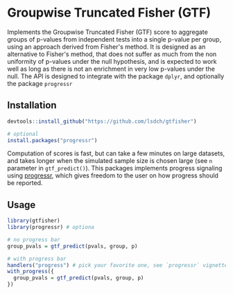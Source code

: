 # Groupwise Truncated Fisher (GTF)

Implements the Groupwise Truncated Fisher (GTF) score to aggregate
groups of p-values from independent tests into a single p-value per group, using an approach derived from Fisher's method.
It is designed as an alternative to Fisher's method, that does not suffer as much
from the non uniformity of p-values under the null hypothesis, 
and is expected to work well as long as there is not an enrichment in very low p-values under the null.
The API is designed to integrate with the package `dplyr`, and optionally the package `progressr`

## Installation

```R
devtools::install_github("https://github.com/lsdch/gtfisher")

# optional 
install.packages("progressr")
```
Computation of scores is fast, but can take a few minutes on large datasets, and takes longer when the simulated sample size is chosen large (see `n` parameter in `gtf_predict()`). 
This packages implements progress signaling using [progressr](https://github.com/HenrikBengtsson/progressr), 
which gives freedom to the user on how progress should be reported. 


## Usage 

```R
library(gtfisher)
library(progressr) # optiona

# no progress bar
group_pvals = gtf_predict(pvals, group, p)

# with progress bar
handlers("progress") # pick your favorite one, see `progressr` vignette
with_progress({
  group_pvals = gtf_predict(pvals, group, p)
})
```
